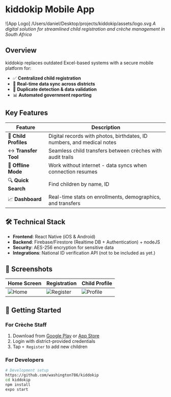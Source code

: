 # kiddokip Mobile App

![App Logo]  /Users/daniel/Desktop/projects/kiddokip/assets/logo.svg
*A digital solution for streamlined child registration and crèche management in South Africa*

## Overview

kiddokip replaces outdated Excel-based systems with a secure mobile platform for:

- ✅ **Centralized child registration**  
- 🔄 **Real-time data sync across districts**  
- 🚨 **Duplicate detection & data validation**  
- 📊 **Automated government reporting**

## Key Features

| Feature | Description |
|---------|-------------|
| 👶 **Child Profiles** | Digital records with photos, birthdates, ID numbers, and medical notes |
| ↔️ **Transfer Tool** | Seamless child transfers between crèches with audit trails |
| 📱 **Offline Mode** | Work without internet - data syncs when connection resumes |
| 🔍 **Quick Search** | Find children by name, ID
| 📈 **Dashboard** | Real-time stats on enrollments, demographics, and transfers |

## 🛠️ Technical Stack

- **Frontend**: React Native (iOS & Android)  
- **Backend**: Firebase/Firestore (Realtime DB + Authentication)  + nodeJS
- **Security**: AES-256 encryption for sensitive data  
- **Integrations**: National ID verification API (not to be included as yet.)

## 📲 Screenshots

| Home Screen | Registration | Child Profile |
|-------------|--------------|---------------|
| ![Home](https://via.placeholder.com/150x300?text=Dashboard+Stats) | ![Register](https://via.placeholder.com/150x300?text=Registration+Form) | ![Profile](https://via.placeholder.com/150x300?text=Child+Details) |

## 🚀 Getting Started

### For Crèche Staff

1. Download from [Google Play]() or [App Store]()  
2. Login with district-provided credentials  
3. Tap `+ Register` to add new children  

### For Developers

```bash
# Development setup
https://github.com/washington786/kiddokip
cd kiddokip
npm install
expo start

